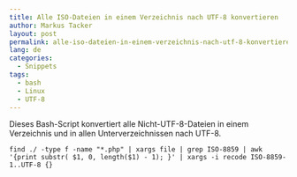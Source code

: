 ```yaml
---
title: Alle ISO-Dateien in einem Verzeichnis nach UTF-8 konvertieren
author: Markus Tacker
layout: post
permalink: alle-iso-dateien-in-einem-verzeichnis-nach-utf-8-konvertieren
lang: de
categories:
  - Snippets
tags:
  - bash
  - Linux
  - UTF-8
---
```

Dieses Bash-Script konvertiert alle Nicht-UTF-8-Dateien in einem Verzeichnis und in allen Unterverzeichnissen nach UTF-8.

    find ./ -type f -name "*.php" | xargs file | grep ISO-8859 | awk '{print substr( $1, 0, length($1) - 1); }' | xargs -i recode ISO-8859-1..UTF-8 {}
